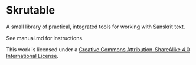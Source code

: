 # Skrutable

A small library of practical, integrated tools for working with Sanskrit text.

See manual.md for instructions.

This work is licensed under a <a rel="license" href="https://creativecommons.org/licenses/by-sa/4.0/">Creative Commons Attribution-ShareAlike 4.0 International License</a>.

